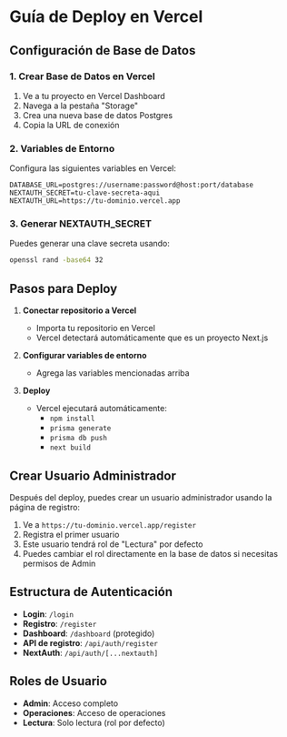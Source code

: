 # Guía de Deploy en Vercel

## Configuración de Base de Datos

### 1. Crear Base de Datos en Vercel

1. Ve a tu proyecto en Vercel Dashboard
2. Navega a la pestaña "Storage"
3. Crea una nueva base de datos Postgres
4. Copia la URL de conexión

### 2. Variables de Entorno

Configura las siguientes variables en Vercel:

```
DATABASE_URL=postgres://username:password@host:port/database
NEXTAUTH_SECRET=tu-clave-secreta-aqui
NEXTAUTH_URL=https://tu-dominio.vercel.app
```

### 3. Generar NEXTAUTH_SECRET

Puedes generar una clave secreta usando:

```bash
openssl rand -base64 32
```

## Pasos para Deploy

1. **Conectar repositorio a Vercel**
   - Importa tu repositorio en Vercel
   - Vercel detectará automáticamente que es un proyecto Next.js

2. **Configurar variables de entorno**
   - Agrega las variables mencionadas arriba

3. **Deploy**
   - Vercel ejecutará automáticamente:
     - `npm install`
     - `prisma generate`
     - `prisma db push`
     - `next build`

## Crear Usuario Administrador

Después del deploy, puedes crear un usuario administrador usando la página de registro:

1. Ve a `https://tu-dominio.vercel.app/register`
2. Registra el primer usuario
3. Este usuario tendrá rol de "Lectura" por defecto
4. Puedes cambiar el rol directamente en la base de datos si necesitas permisos de Admin

## Estructura de Autenticación

- **Login**: `/login`
- **Registro**: `/register`
- **Dashboard**: `/dashboard` (protegido)
- **API de registro**: `/api/auth/register`
- **NextAuth**: `/api/auth/[...nextauth]`

## Roles de Usuario

- **Admin**: Acceso completo
- **Operaciones**: Acceso de operaciones
- **Lectura**: Solo lectura (rol por defecto)